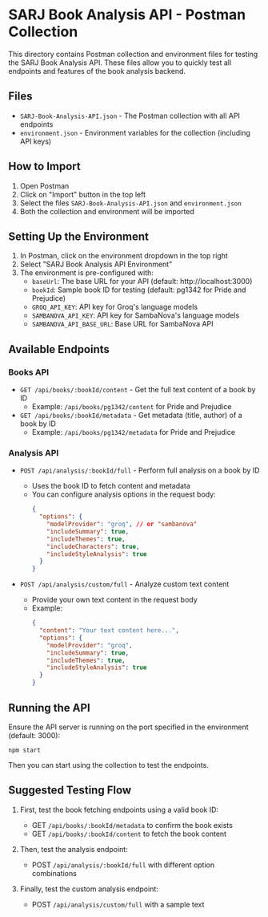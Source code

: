 # SARJ Book Analysis API - Postman Collection

This directory contains Postman collection and environment files for testing the SARJ Book Analysis API. These files allow you to quickly test all endpoints and features of the book analysis backend.

## Files

- `SARJ-Book-Analysis-API.json` - The Postman collection with all API endpoints
- `environment.json` - Environment variables for the collection (including API keys)

## How to Import

1. Open Postman
2. Click on "Import" button in the top left
3. Select the files `SARJ-Book-Analysis-API.json` and `environment.json`
4. Both the collection and environment will be imported

## Setting Up the Environment

1. In Postman, click on the environment dropdown in the top right
2. Select "SARJ Book Analysis API Environment"
3. The environment is pre-configured with:
   - `baseUrl`: The base URL for your API (default: http://localhost:3000)
   - `bookId`: Sample book ID for testing (default: pg1342 for Pride and Prejudice)
   - `GROQ_API_KEY`: API key for Groq's language models
   - `SAMBANOVA_API_KEY`: API key for SambaNova's language models
   - `SAMBANOVA_API_BASE_URL`: Base URL for SambaNova API

## Available Endpoints

### Books API

- `GET /api/books/:bookId/content` - Get the full text content of a book by ID
  - Example: `/api/books/pg1342/content` for Pride and Prejudice
- `GET /api/books/:bookId/metadata` - Get metadata (title, author) of a book by ID
  - Example: `/api/books/pg1342/metadata` for Pride and Prejudice

### Analysis API

- `POST /api/analysis/:bookId/full` - Perform full analysis on a book by ID

  - Uses the book ID to fetch content and metadata
  - You can configure analysis options in the request body:
    ```json
    {
      "options": {
        "modelProvider": "groq", // or "sambanova"
        "includeSummary": true,
        "includeThemes": true,
        "includeCharacters": true,
        "includeStyleAnalysis": true
      }
    }
    ```

- `POST /api/analysis/custom/full` - Analyze custom text content
  - Provide your own text content in the request body
  - Example:
    ```json
    {
      "content": "Your text content here...",
      "options": {
        "modelProvider": "groq",
        "includeSummary": true,
        "includeThemes": true,
        "includeStyleAnalysis": true
      }
    }
    ```

## Running the API

Ensure the API server is running on the port specified in the environment (default: 3000):

```
npm start
```

Then you can start using the collection to test the endpoints.

## Suggested Testing Flow

1. First, test the book fetching endpoints using a valid book ID:

   - GET `/api/books/:bookId/metadata` to confirm the book exists
   - GET `/api/books/:bookId/content` to fetch the book content

2. Then, test the analysis endpoint:

   - POST `/api/analysis/:bookId/full` with different option combinations

3. Finally, test the custom analysis endpoint:
   - POST `/api/analysis/custom/full` with a sample text
